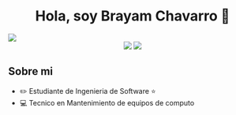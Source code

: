 <div align="center">
<h1 align="center">Hola, soy Brayam Chavarro 👋</h1>
</div>
<img src="https://i.imgur.com/1cxXnd7.jpeg">
<div align="center">
<img src="https://img.shields.io/badge/JAVA%E2%9A%99%EF%B8%8F-red?style=flat">
<img src="https://img.shields.io/badge/PYTHON%F0%9F%90%8D-4765BF?style=flat">
</div>


## Sobre mi

- ✏️ Estudiante de Ingenieria de Software ⭐ 
- 💻 Tecnico en Mantenimiento de equipos de computo
